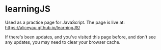 # learningJS
Used as a practice page for JavaScript. 
The page is live at: https://aliceyau.github.io/learningJS/

If there's been updates, and you've visited this page before, and don't see any updates, you may need to clear your browser cache.
